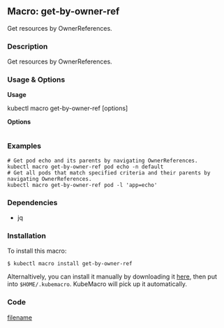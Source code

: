 ## Macro: get-by-owner-ref

Get resources by OwnerReferences.

<!-- tabs:start -->

### **Description**


Get resources by OwnerReferences.



### **Usage & Options**

**Usage**

kubectl macro get-by-owner-ref [options]

**Options**

```

```

### **Examples**

```shell
# Get pod echo and its parents by navigating OwnerReferences.
kubectl macro get-by-owner-ref pod echo -n default
# Get all pods that match specified criteria and their parents by navigating OwnerReferences.
kubectl macro get-by-owner-ref pod -l 'app=echo'

```

### **Dependencies**

* jq

### **Installation**

To install this macro:
```shell
$ kubectl macro install get-by-owner-ref
```

Alternaltively, you can install it manually by downloading it [here](../bin/get-by-owner-ref.sh), then put into `$HOME/.kubemacro`. KubeMacro will pick up it automatically.

### **Code**

[filename](../bin/get-by-owner-ref.sh ':include :type=code shell')

<!-- tabs:end -->
